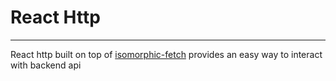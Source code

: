 # React Http
---
React http built on top of [isomorphic-fetch](https://github.com/matthew-andrews/isomorphic-fetch) provides an easy way to interact with backend api
 